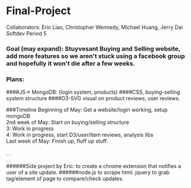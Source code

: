 # Final-Project
Collaborators: Eric Liao, Christopher Wennedy, Michael Huang, Jerry Dai
Softdev Period 5

### Goal (may expand): Stuyvesant Buying and Selling website, add more features so we aren't stuck using a facebook group and hopefully it won't die after a few weeks.

### Plans:
####JS-> MongoDB: (login system, products)
####CSS, buying-selling system structure
####D3-SVG visual on product reviews, user reviews.

###Timeline
Beginning of May: Get a website/login working, setup mongoDB<br>
2nd week of May: Start on buying/selling structure <br>
3: Work in progress <br>
4: Work in progress, start D3/user/item reviews, analysis libs <br>
Last week of May: Finish up, fluff up stuff. <br>
<br>
. .<br>
. .<br>
######Side project by Eric: to create a chrome extension that notifies a user of a site update.
######node.js to scrape html. jquery to grab tag/element of page to compare/check updates.
